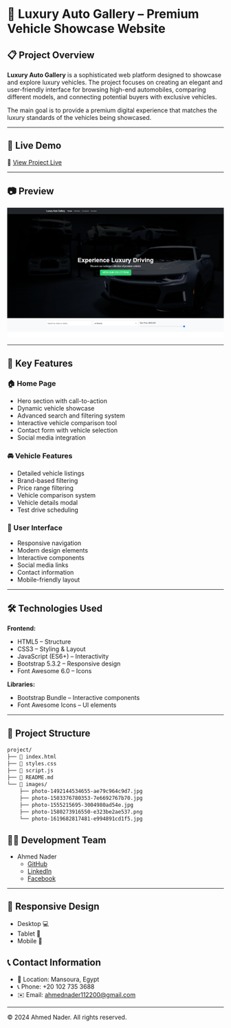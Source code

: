# 🚗 Luxury Auto Gallery – Premium Vehicle Showcase Website

## 📋 Project Overview
**Luxury Auto Gallery** is a sophisticated web platform designed to showcase and explore luxury vehicles. The project focuses on creating an elegant and user-friendly interface for browsing high-end automobiles, comparing different models, and connecting potential buyers with exclusive vehicles.

The main goal is to provide a premium digital experience that matches the luxury standards of the vehicles being showcased.

---

## 🚀 Live Demo
🔗 [View Project Live]([https://ahmednader112200@gmail.com/Luxury-Auto-Gallery/](https://ahmednaderhq.github.io/Luxury-Driving/))

---

## 📷 Preview
![Project Screenshot](images/screenshot.png)

---

## 🎯 Key Features

### 🏠 Home Page
- Hero section with call-to-action
- Dynamic vehicle showcase
- Advanced search and filtering system
- Interactive vehicle comparison tool
- Contact form with vehicle selection
- Social media integration

### 🚘 Vehicle Features
- Detailed vehicle listings
- Brand-based filtering
- Price range filtering
- Vehicle comparison system
- Vehicle details modal
- Test drive scheduling

### 📱 User Interface
- Responsive navigation
- Modern design elements
- Interactive components
- Social media links
- Contact information
- Mobile-friendly layout

---

## 🛠️ Technologies Used

**Frontend:**
- HTML5 – Structure
- CSS3 – Styling & Layout
- JavaScript (ES6+) – Interactivity
- Bootstrap 5.3.2 – Responsive design
- Font Awesome 6.0 – Icons

**Libraries:**
- Bootstrap Bundle – Interactive components
- Font Awesome Icons – UI elements

---

## 📂 Project Structure

```
project/
├── 📄 index.html
├── 📄 styles.css
├── 📄 script.js
├── 📄 README.md
└── 📁 images/
    ├── photo-1492144534655-ae79c964c9d7.jpg
    ├── photo-1503376780353-7e6692767b70.jpg
    ├── photo-1555215695-3004980ad54e.jpg
    ├── photo-1580273916550-e323be2ae537.png
    └── photo-1619682817481-e994891cd1f5.jpg
```

## 👨‍💻 Development Team

- Ahmed Nader
  - [GitHub](https://github.com/AhmedNaderHQ)
  - [LinkedIn](https://www.linkedin.com/in/ahmed-nader-8a0a2529a)
  - [Facebook](https://www.facebook.com/share/1JURvC96xV/)

---

## 📱 Responsive Design
- Desktop 💻
- Tablet 📱
- Mobile 📲

## 📞 Contact Information
- 📍 Location: Mansoura, Egypt
- 📞 Phone: +20 102 735 3688
- ✉️ Email: ahmednader112200@gmail.com

---

© 2024 Ahmed Nader. All rights reserved.



